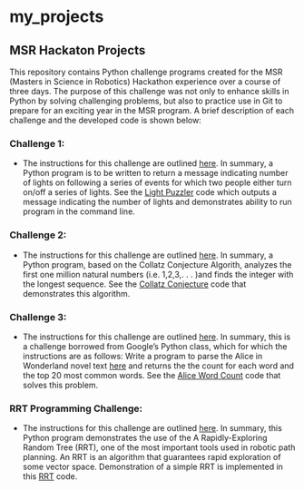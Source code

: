 # my_projects
## MSR Hackaton Projects

This repository contains Python challenge programs created for the MSR (Masters in Science in Robotics) Hackathon experience over a course of three days. The purpose of this challenge was not only to enhance skills in Python by solving challenging problems, but also to practice use in Git to prepare for an exciting year in the MSR program. A brief description of each challenge and the developed code is shown below:

### **Challenge 1**:
 * The instructions for this challenge are outlined [here](http://robotics.mech.northwestern.edu/~jarvis/hackathon_2018_site/public/docs/challenge1.pdf). In summary, a Python program is to be written to return a message indicating number of lights on following a series of events for which two people either turn on/off a series of lights. See the [Light Puzzler](https://github.com/vnoelifant/my_projects/blob/master/Light_Puzzler.py) code which outputs a message indicating the number of lights and demonstrates ability to run program in the command line. 

### **Challenge 2**:
 * The instructions for this challenge are outlined [here](http://robotics.mech.northwestern.edu/~jarvis/hackathon_2018_site/public/docs/challenge2.pdf). In summary, a Python program, based on the Collatz Conjecture Algorith, analyzes the first one million natural numbers (i.e. 1,2,3,. . . )and finds the integer with the longest sequence.  See the [Collatz Conjecture](https://github.com/vnoelifant/my_projects/blob/master/Light_Puzzler.py) code that demonstrates this algorithm. 

### **Challenge 3**:
 * The instructions for this challenge are outlined [here](http://robotics.mech.northwestern.edu/~jarvis/hackathon_2018_site/public/docs/challenge3.pdf). In summary, this is a challenge borrowed from Google’s Python class, which for which the instructions are as follows: Write a program to parse the Alice in Wonderland novel text [here](http://robotics.mech.northwestern.edu/~jarvis/alice.txt) and returns the the count for each word and the top 20 most common words. See the [Alice Word Count](http://robotics.mech.northwestern.edu/~jarvis/hackathon_2018_site/public/docs/challenge3.pdf) code that solves this problem. 

### **RRT Programming Challenge**:
 * The instructions for this challenge are outlined [here](http://robotics.mech.northwestern.edu/~jarvis/hackathon_2018_site/challenge_rrt.html). In summary, this Python program demonstrates the use of the A Rapidly-Exploring Random Tree (RRT), one of the most important tools used in robotic path planning. An RRT is an algorithm that guarantees rapid exploration of some vector space. Demonstration of a simple RRT is implemented in this [RRT](https://github.com/vnoelifant/my_projects/blob/master/RRT_Challenge.py) code. 
